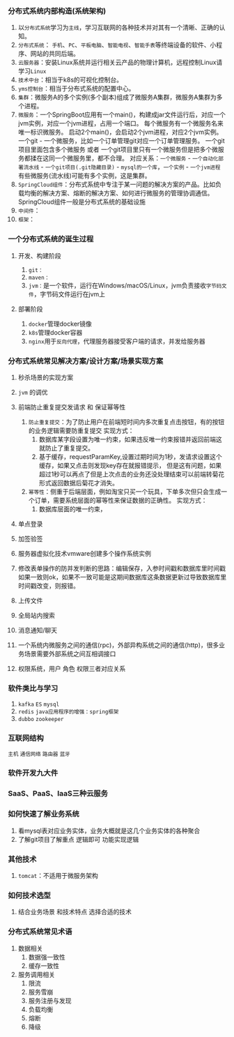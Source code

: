 ### 分布式系统内部构造(系统架构)
1. 以`分布式系统`学习为`主线`，学习互联网的各种技术并对其有一个清晰、正确的认知。  
2. `分布式系统`： `手机`、`PC`、`平板电脑`、`智能电视`、`智能手表`等终端设备的软件、小程序、网站的共同后端。  
3. `云服务器`：安装Linux系统并运行相关云产品的物理计算机，远程控制Linux请学习`Linux`  
4. `技术中台`：相当于k8s的可视化控制台。  
5. `yms控制台`：相当于分布式系统的配置中心。  
6. `集群`：微服务A的多个实例(多个副本)组成了微服务A集群，微服务A集群为多个进程。  
7. `微服务`：一个SpringBoot应用有一个main()，构建成jar文件运行后，对应一个jvm实例，对应一个jvm进程，占用一个端口。
   每个微服务有一个微服务名来唯一标识微服务。
   启动2个main()，会启动2个jvm进程，对应2个jvm实例。
   一个git - 一个微服务，比如一个订单管理git对应一个订单管理服务。
   一个git项目里面包含多个微服务 或者 一个git项目里只有一个微服务但是把多个微服务都揉在这同一个微服务里，都不合理。
   对应关系：`一个微服务` - `一个自动化部署流水线` - `一个git项目(.git隐藏目录)` - `mysql的一个库`，`一个实例` - `一个jvm进程`
   有些微服务(流水线)可能有多个实例，这是集群。
8. `SpringCloud组件`：分布式系统中专注于某一问题的解决方案的产品。比如负载均衡的解决方案、熔断的解决方案、如何进行微服务的管理协调通信。 
   SpringCloud组件一般是分布式系统的基础设施
9. `中间件`：  
10. `框架`：


### 一个分布式系统的诞生过程
1. 开发、构建阶段
    1. `git：`
    2. `maven：`
    3. `jvm：`是一个软件，运行在Windows/macOS/Linux，jvm负责接收`字节码文件`，字节码文件运行在jvm上

2. 部署阶段
    1. `docker`管理docker镜像
    2. `k8s`管理docker容器
    3. `nginx`用于`反向代理`，代理服务器接受客户端的请求，并发给服务器


### 分布式系统常见解决方案/设计方案/场景实现方案
1. 秒杀场景的实现方案
2. `jvm` 的调优
3. 前端防止重复提交发请求 和 保证幂等性
   1. `防止重复提交`：为了防止用户在前端短时间内多次重复点击按钮，有的按钮的业务逻辑需要防重复提交
       实现方式：
       1. 数据库某字段设置为唯一约束，如果违反唯一约束报错并返回前端这就防止了重复提交。
       2. 基于缓存，requestParamKey,设置过期时间为1秒，发请求设置这个缓存，如果又点击则发现key存在就报错提示，
       但是这有问题，如果超过1秒可以再点了但是上次点击的业务还没处理结束可以前端转菊花形式返回数据后菊花才消失。
   2. `幂等性`：侧重于后端层面，例如淘宝只买一个玩具，下单多次但只会生成一个订单，需要系统层面的幂等性来保证数据的正确性。
       实现方式：
       1. 数据库层面的唯一约束，

4. 单点登录
5. 加签验签
6. 服务器虚拟化技术vmware创建多个操作系统实例
7. 修改表单操作的防并发判断的思路：编辑保存，入参时间戳和数据库里时间戳如果一致则ok，如果不一致可能是这期间数据库这条数据更新过导致数据库里时间戳改变，则报错。
8. 上传文件
9. 全局站内搜索
10. 消息通知/聊天
11. 一个系统内微服务之间的通信(rpc)，外部异构系统之间的通信(http)，很多业务场景需要外部系统之间互相调接口
12. 权限系统，用户 角色 权限三者对应关系


### 软件类比与学习
1. `kafka` `ES` `mysql`
2. `redis` `java应用程序的增强：spring框架`
3. `dubbo` `zookeeper`


### 互联网结构
`主机` `通信网络` `路由器` `蓝牙`


### 软件开发九大件


### SaaS、PaaS、IaaS三种云服务


### 如何快速了解业务系统
1. 看mysql表对应业务实体，业务大概就是这几个业务实体的各种聚合
2. 了解git项目了解重点 逻辑即可 功能实现逻辑


### 其他技术
1. `tomcat`：不适用于微服务架构


### 如何技术选型
1. 结合业务场景 和技术特点 选择合适的技术


### 分布式系统常见术语
1. 数据相关
    1. 数据强一致性
    2. 缓存一致性
2. 服务调用相关
    1. 限流
    2. 服务雪崩
    3. 服务注册与发现
    4. 负载均衡
    5. 熔断
    6. 降级